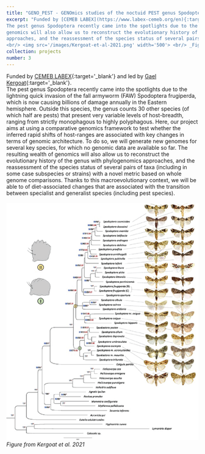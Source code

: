 ```yaml
---
title: "GENO_PEST - GENOmics studies of the noctuid PEST genus Spodoptera"
excerpt: "Funded by [CEMEB LABEX](https://www.labex-cemeb.org/en){:target='_blank'} and led by [Gael Kergoat](https://scholar.google.ca/citations?user=S45WOSMAAAAJ&hl=en){:target='_blank'}.<br/>
The pest genus Spodoptera recently came into the spotlights due to the lightning quick invasion of the fall armyworm (FAW) Spodoptera frugiperda, which is now causing billions of damage annually in the Eastern hemisphere. Outside this species, the genus counts 30 other species (of which half are pests) that present very variable levels of host-breadth, ranging from strictly monophagous to highly polyphagous. Here, our project aims at using a comparative genomics framework to test whether the inferred rapid shifts of host-ranges are associated with key changes in terms of genomic architecture. To do so, we will generate new genomes for several key species, for which no genomic data are available so far. The resulting wealth of
genomics will also allow us to reconstruct the evolutionary history of the genus with phylogenomics
approaches, and the reassessment of the species status of several pairs of taxa (including in some case subspecies or strains) with a novel metric based on whole genome comparisons. Thanks to this macroevolutionary context, we will be able to of diet-associated changes that are associated with the transition between specialist and generalist species (including pest species). <br/>
<br/> <img src='/images/Kergoat-et-al-2021.png' width='500'> <br/> _Figure from Kergoat et al. 2021_"
collection: projects
number: 3
---
```


Funded by [CEMEB LABEX](https://www.labex-cemeb.org/en){:target='_blank'} and led by [Gael Kergoat](https://scholar.google.ca/citations?user=S45WOSMAAAAJ&hl=en){:target='_blank'}.<br/>
The pest genus Spodoptera recently came into the spotlights due to the lightning quick invasion of the fall armyworm (FAW) Spodoptera frugiperda, which is now causing billions of damage annually in the Eastern hemisphere. Outside this species, the genus counts 30 other species (of which half are pests) that present very variable levels of host-breadth, ranging from strictly monophagous to highly polyphagous. Here, our project aims at using a comparative genomics framework to test whether the inferred rapid shifts of host-ranges are associated with key changes in terms of genomic architecture. To do so, we will generate new genomes for several key species, for which no genomic data are available so far. The resulting wealth of
genomics will also allow us to reconstruct the evolutionary history of the genus with phylogenomics
approaches, and the reassessment of the species status of several pairs of taxa (including in some case subspecies or strains) with a novel metric based on whole genome comparisons. Thanks to this macroevolutionary context, we will be able to of diet-associated changes that are associated with the transition between specialist and generalist species (including pest species). <br/>
<br/> <img src='/images/Kergoat-et-al-2021.png'> <br/> _Figure from Kergoat et al. 2021_
